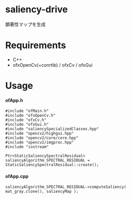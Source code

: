 # saliency-drive
顕著性マップを生成

# Requirements
* C++
* ofxOpenCv(+conrtib) / ofxCv / ofxGui

# Usage
#### ofApp.h
```
#include "ofMain.h"  
#include "ofxOpenCv.h"  
#include "ofxCv.h"  
#include "ofxGui.h"  
#include "saliencySpecializedClasses.hpp"  
#include "opencv2/highgui.hpp"  
#include "opencv2/core/core.hpp"  
#include "opencv2/imgproc.hpp"  
#include "iostream"
```

```
Ptr<StaticSaliencySpectralResidual> saliencyAlgorithm_SPECTRAL_RESIDUAL = StaticSaliencySpectralResidual::create();
```


#### ofApp.cpp
```
saliencyAlgorithm_SPECTRAL_RESIDUAL->computeSaliency( mat_gray.clone(), saliencyMap );
```
